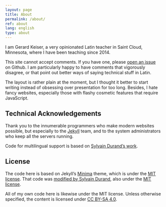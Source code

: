 ```yaml
---
layout: page
title: About
permalink: /about/
ref: about
lang: english
type: about
---
```


I am Gerard Keiser, a very opinionated Latin teacher in Saint Cloud, 
Minnesota, where I have been teaching since 2014. 

This site cannot accept comments. If you have one, please
[open an issue](https://github.com/Lactantius/discamus/issues) on 
Github. I am particularly happy to have comments that vigorously 
disagree, or that point out better ways of saying technical stuff in 
Latin.

The layout is rather plain at the moment, but I thought it better to 
start writing instead of obsessing over presentation for too long. 
Besides, I hate fancy websites, especially those with flashy cosmetic
features that require JavaScript.

## Technical Acknowledgements

Thank you to the innumerable programmers who make modern websites
possible, but especially to the [Jekyll](https://www.jekyllrb.com)
team, and to the system administrators who keep all the servers
running.

Code for multilingual support is based on [Sylvain Durand’s
work](https://www.sylvaindurand.org/making-jekyll-multilingual/).

## License

The code here is based on Jekyll’s
[Minima](https://github.com/jekyll/minima) theme, which is under the
[MIT license](https://opensource.org/licenses/MIT). That code was
[modified by Sylvain
Durand](https://github.com/sylvaindurand/jekyll-multilingual), also
under the [MIT license](https://www.sylvaindurand.org/about#license).

All of my own code here is likewise under the MIT license. 
Unless otherwise specified, the content is licensed under 
[CC BY-SA 4.0](https://creativecommons.org/licenses/by-sa/4.0/).
